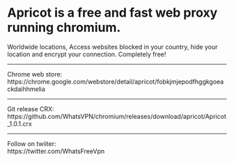 # Apricot is a free and fast web proxy running chromium.

Worldwide locations, Access websites blocked in your country, hide your location and encrypt your connection. Completely free!
<hr>
Chrome web store:<br>
https://chrome.google.com/webstore/detail/apricot/fobkjmjepodfhggkgoeackdaihhmelia
<hr>
Git release CRX:<br>
https://github.com/WhatsVPN/chromium/releases/download/apricot/Apricot_1.0.1.crx
<hr>
Follow on twiiter:<br>
https://twitter.com/WhatsFreeVpn

